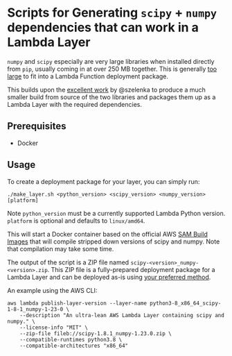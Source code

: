 # Scripts for Generating `scipy` + `numpy` dependencies that can work in a Lambda Layer

`numpy` and `scipy` especially are very large libraries when installed directly
from `pip`, usually coming in at over 250 MB together. This is generally [too
large](https://docs.aws.amazon.com/lambda/latest/dg/gettingstarted-limits.html)
to fit into a Lambda Function deployment package.

This builds upon the [excellent work](https://github.com/szelenka/shrink-linalg)
by @szelenka to produce a much smaller build from source of the two libraries
and packages them up as a Lambda Layer with the required dependencies.

## Prerequisites

* Docker

## Usage

To create a deployment package for your layer, you can simply run:

```
./make_layer.sh <python_version> <scipy_version> <numpy_version> [platform]
```

Note `python_version` must be a currently supported Lambda Python version.
`platform` is optional and defaults to `linux/amd64`.

This will start a Docker container based on the official AWS [SAM Build
Images](https://github.com/aws/aws-sam-build-images) that will compile stripped
down versions of scipy and numpy. Note that compilation may take some time.

The output of the script is a ZIP file named `scipy-<version>_numpy-<version>.zip`.
This ZIP file is a fully-prepared deployment package for a Lambda Layer and can
be deployed as-is using [your preferred
method](https://docs.aws.amazon.com/lambda/latest/dg/configuration-layers.html).

An example using the AWS CLI:

```
aws lambda publish-layer-version --layer-name python3-8_x86_64_scipy-1-8-1_numpy-1-23-0 \
    --description "An ultra-lean AWS Lambda Layer containing scipy and numpy." \
    --license-info "MIT" \
    --zip-file fileb://scipy-1.8.1_numpy-1.23.0.zip \
    --compatible-runtimes python3.8 \
    --compatible-architectures "x86_64"
```
